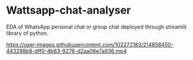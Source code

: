 # Wattsapp-chat-analyser
EDA of WhatsApp personal chat or group chat deployed through streamlit library of python. 


https://user-images.githubusercontent.com/102272183/214858450-443298b8-dff0-4b63-9276-d2aa08e7a936.mp4

